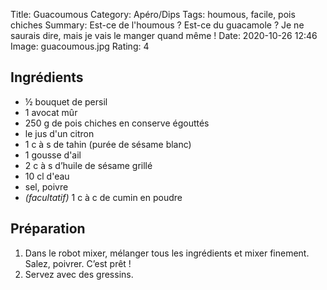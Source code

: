 Title: Guacoumous
Category: Apéro/Dips
Tags: houmous, facile, pois chiches
Summary: Est-ce de l'houmous ? Est-ce du guacamole ? Je ne saurais dire, mais je vais le manger quand même !
Date: 2020-10-26 12:46
Image: guacoumous.jpg
Rating: 4
## Ingrédients

- ½ bouquet de persil
- 1 avocat mûr
- 250 g de pois chiches en conserve égouttés
- le jus d'un citron
- 1 c à s de tahin (purée de sésame blanc)
- 1 gousse d'ail    
- 2 c à s d’huile de sésame grillé
- 10 cl d'eau
- sel, poivre
- *(facultatif)* 1 c à c de cumin en poudre

## Préparation

1. Dans le robot mixer, mélanger tous les ingrédients et mixer finement. Salez, poivrer. C’est prêt !
2. Servez avec des gressins.